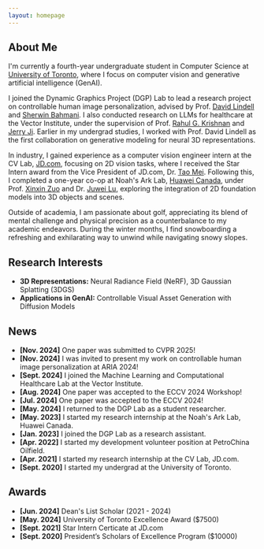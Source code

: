 ```yaml
---
layout: homepage
---
```


## About Me

I'm currently a fourth-year undergraduate student in Computer Science at <a href="https://www.utoronto.ca/" target="_blank">University of Toronto</a>, where I focus on computer vision and generative artificial intelligence (GenAI).

I joined the Dynamic Graphics Project (DGP) Lab to lead a research project on controllable human image personalization, advised by Prof. <a href="https://davidlindell.com/" target="_blank">David Lindell</a> and <a href="https://sherwinbahmani.github.io/" target="_blank">Sherwin Bahmani</a>. I also conducted research on LLMs for healthcare at the Vector Institute, under the supervision of Prof. <a href="https://www.cs.toronto.edu/~rahulgk/index.html" target="_blank">Rahul G. Krishnan</a> and <a href="https://jerryji007.github.io/" target="_blank">Jerry Ji</a>. Earlier in my undergrad studies, I worked with Prof. David Lindell as the first collaboration on generative modeling for neural 3D representations.

In industry, I gained experience as a computer vision engineer intern at the CV Lab, <a href="https://corporate.jd.com/" target="_blank">JD.com</a>, focusing on 2D vision tasks, where I received the Star Intern award from the Vice President of JD.com, Dr. <a href="https://taomei.me/" target="_blank">Tao Mei</a>. Following this, I completed a one-year co-op at Noah's Ark Lab, <a href="https://www.huawei.com/ca/" target="_blank">Huawei Canada</a>, under Prof. <a href="https://sites.google.com/site/xinxinzuohome/home" target="_blank">Xinxin Zuo</a> and Dr. <a href="https://scholar.google.ca/citations?user=Asz24wcAAAAJ&hl=en" target="_blank">Juwei Lu</a>, exploring the integration of 2D foundation models into 3D objects and scenes.

Outside of academia, I am passionate about golf, appreciating its blend of mental challenge and physical precision as a counterbalance to my academic endeavors. During the winter months, I find snowboarding a refreshing and exhilarating way to unwind while navigating snowy slopes.


## Research Interests
- **3D Representations:** Neural Radiance Field (NeRF), 3D Gaussian Splatting (3DGS)
- **Applications in GenAI:** Controllable Visual Asset Generation with Diffusion Models

## News
- **[Nov. 2024]** One paper was submitted to CVPR 2025!
- **[Nov. 2024]** I was invited to present my work on controllable human image personalization at ARIA 2024!
- **[Sept. 2024]** I joined the Machine Learning and Computational Healthcare Lab at the Vector Institute.
- **[Aug. 2024]** One paper was accepted to the ECCV 2024 Workshop!
- **[Jul. 2024]** One paper was accepted to the ECCV 2024!
- **[May. 2024]** I returned to the DGP Lab as a student researcher.
- **[May. 2023]** I started my research internship at the Noah's Ark Lab, Huawei Canada.
- **[Jan. 2023]** I joined the DGP Lab as a research assistant.
- **[Apr. 2022]** I started my development volunteer position at PetroChina Oilfield.
- **[Apr. 2021]** I started my research internship at the CV Lab, JD.com.
- **[Sept. 2020]** I started my undergrad at the University of Toronto.

## Awards
- **[Jun. 2024]** Dean's List Scholar (2021 - 2024)
- **[May. 2024]** University of Toronto Excellence Award ($7500)
- **[Sept. 2021]** Star Intern Certicate at JD.com
- **[Sept. 2020]** President’s Scholars of Excellence Program ($10000)

